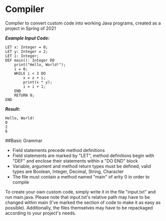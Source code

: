 # Compiler
Compiler to convert custom code into working Java programs, created as a project in Spring of 2021

***Example Input Code:***
```
LET x: Integer = 0;
LET y: Integer = 2;
LET i: Integer;
DEF main(): Integer DO
	print("Hello, World!");
	i = 0;
	WHILE i < 3 DO
		x = x + i;
		print(x * y);
		i = i + 1;
	END
	RETURN 0;
END         
```
***Result:***
```
Hello, World!
0
2
6
```

##Basic Grammar
  - Field statements precede method definitions
  - Field statements are marked by "LET", method definitions begin with "DEF" and enclose their statements within a "DO END" block
  - Variable, argument and method return types must be defined, valid types are Boolean, Integer, Decimal, String, Character
  - The file must contain a method named "main" of arity 0 in order to compile

To create your own custom code, simply write it in the file "input.txt" and run main.java. Please note that input.txt's relative path may have to be changed within main (I've marked the section of code to make it as easy as possible). Additionally, the files themselves may have to be repackaged according to your project's needs.
